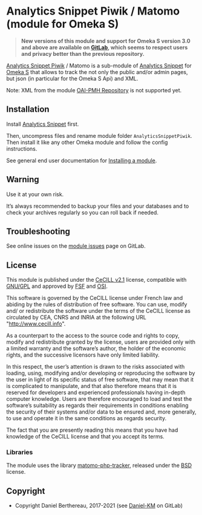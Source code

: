 Analytics Snippet Piwik / Matomo (module for Omeka S)
=====================================================

> __New versions of this module and support for Omeka S version 3.0 and above
> are available on [GitLab], which seems to respect users and privacy better
> than the previous repository.__

[Analytics Snippet Piwik] / Matomo is a sub-module of [Analytics Snippet] for [Omeka S]
that allows to track the not only the public and/or admin pages, but json (in
particular for the Omeka S Api) and XML.

Note: XML from the module [OAI-PMH Repository] is not supported yet.


Installation
------------

Install [Analytics Snippet] first.

Then, uncompress files and rename module folder `AnalyticsSnippetPiwik`. Then
install it like any other Omeka module and follow the config instructions.

See general end user documentation for [Installing a module].


Warning
-------

Use it at your own risk.

It’s always recommended to backup your files and your databases and to check
your archives regularly so you can roll back if needed.


Troubleshooting
---------------

See online issues on the [module issues] page on GitLab.


License
-------

This module is published under the [CeCILL v2.1] license, compatible with
[GNU/GPL] and approved by [FSF] and [OSI].

This software is governed by the CeCILL license under French law and abiding by
the rules of distribution of free software. You can use, modify and/ or
redistribute the software under the terms of the CeCILL license as circulated by
CEA, CNRS and INRIA at the following URL "http://www.cecill.info".

As a counterpart to the access to the source code and rights to copy, modify and
redistribute granted by the license, users are provided only with a limited
warranty and the software’s author, the holder of the economic rights, and the
successive licensors have only limited liability.

In this respect, the user’s attention is drawn to the risks associated with
loading, using, modifying and/or developing or reproducing the software by the
user in light of its specific status of free software, that may mean that it is
complicated to manipulate, and that also therefore means that it is reserved for
developers and experienced professionals having in-depth computer knowledge.
Users are therefore encouraged to load and test the software’s suitability as
regards their requirements in conditions enabling the security of their systems
and/or data to be ensured and, more generally, to use and operate it in the same
conditions as regards security.

The fact that you are presently reading this means that you have had knowledge
of the CeCILL license and that you accept its terms.

### Libraries

The module uses the library [matomo-php-tracker], released under the [BSD]
license.


Copyright
---------

* Copyright Daniel Berthereau, 2017-2021 (see [Daniel-KM] on GitLab)


[Analytics Snippet Piwik]: https://gitlab.com/Daniel-KM/Omeka-S-module-AnalyticsSnippetPiwik
[Analytics Snippet]: https://gitlab.com/Daniel-KM/Omeka-S-module-AnalyticsSnippet
[OAI-PMH Repository]: https://github.com/biblibre/omeka-s-module-OaiPmhRepository
[Omeka S]: https://omeka.org/s
[Installing a module]: https://omeka.org/s/docs/user-manual/modules/#installing-modules
[module issues]: https://gitlab.com/Daniel-KM/Omeka-S-module-AnalyticsSnippetPiwik/-/issues
[CeCILL v2.1]: https://www.cecill.info/licences/Licence_CeCILL_V2.1-en.html
[GNU/GPL]: https://www.gnu.org/licenses/gpl-3.0.html
[FSF]: https://www.fsf.org
[OSI]: http://opensource.org
[matomo-php-tracker]: https://github.com/matomo-org/matomo-php-tracker
[BSD]: http://www.opensource.org/licenses/bsd-license.php
[GitLab]: https://gitlab.com/Daniel-KM
[Daniel-KM]: https://gitlab.com/Daniel-KM "Daniel Berthereau"
